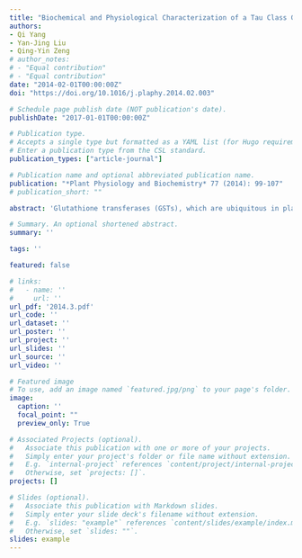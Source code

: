 ```yaml
---
title: "Biochemical and Physiological Characterization of a Tau Class Glutathione Transferase from Rice (oryza Sativa)"
authors:
- Qi Yang
- Yan-Jing Liu
- Qing-Yin Zeng
# author_notes:
# - "Equal contribution"
# - "Equal contribution"
date: "2014-02-01T00:00:00Z"
doi: "https://doi.org/10.1016/j.plaphy.2014.02.003" 

# Schedule page publish date (NOT publication's date).
publishDate: "2017-01-01T00:00:00Z"

# Publication type.
# Accepts a single type but formatted as a YAML list (for Hugo requirements).
# Enter a publication type from the CSL standard.
publication_types: ["article-journal"]

# Publication name and optional abbreviated publication name.
publication: "*Plant Physiology and Biochemistry* 77 (2014): 99-107"
# publication_short: ""

abstract: 'Glutathione transferases (GSTs), which are ubiquitous in plants, play a major role in the detoxification of xenobiotics and oxidative stress metabolism. Due to their role in herbicide detoxification, previous studies of plant GSTs have mainly focused on agricultural plants. In contrast, functional information regarding gymnosperm GSTs is scarce. In this study, we cloned 27 full-length GST genes from the deciduous conifer Larix kaempferi, which is widely distributed across the cooler regions of the northern hemisphere. As with the angiosperm GST gene family, Larix GSTs are divided into eight classes, and tau class GSTs are the most numerous. Compared to the other seven classes of GSTs, Larix tau GST genes show substantially more variation in their expression patterns. The purified Larix GST proteins showed different substrate specificities, substrate activities, and kinetic characteristics. The pH and temperature profiles of purified Larix GST proteins showed broad optimum pH and temperature ranges for enzymatic activity, suggesting that Larix GSTs have evolutionary adaptations to various adverse environments. Taken together, this study provides comprehensive insight into the gymnosperm GST gene family.'

# Summary. An optional shortened abstract.
summary: ''

tags: ''

featured: false

# links:
#   - name: ''
#     url: ''
url_pdf: '2014.3.pdf'
url_code: ''
url_dataset: ''
url_poster: ''
url_project: ''
url_slides: ''
url_source: ''
url_video: ''

# Featured image
# To use, add an image named `featured.jpg/png` to your page's folder. 
image:
  caption: ''
  focal_point: ""
  preview_only: True

# Associated Projects (optional).
#   Associate this publication with one or more of your projects.
#   Simply enter your project's folder or file name without extension.
#   E.g. `internal-project` references `content/project/internal-project/index.md`.
#   Otherwise, set `projects: []`.
projects: []

# Slides (optional).
#   Associate this publication with Markdown slides.
#   Simply enter your slide deck's filename without extension.
#   E.g. `slides: "example"` references `content/slides/example/index.md`.
#   Otherwise, set `slides: ""`.
slides: example
---
```



